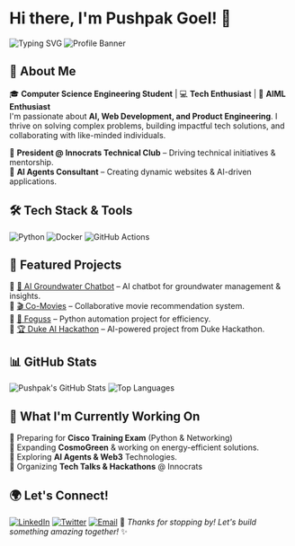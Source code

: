 # Hi there, I'm Pushpak Goel! 👋
![Typing SVG](https://readme-typing-svg.herokuapp.com?font=Fira+Code&pause=1000&color=F75C7E&width=435&lines=Artificial+Intelligence;Machine+Learning;AI+Agents)
![Profile Banner](https://your-banner-image-url.com)

## 🚀 About Me

🎓 **Computer Science Engineering Student** | 💻 **Tech Enthusiast** | 🚀 **AIML Enthusiast**  
I'm passionate about **AI, Web Development, and Product Engineering**. I thrive on solving complex problems, building impactful tech solutions, and collaborating with like-minded individuals.  

🔹 **President @ Innocrats Technical Club** – Driving technical initiatives & mentorship.  
🔹 **AI Agents Consultant** – Creating dynamic websites & AI-driven applications.

## 🛠️ Tech Stack & Tools

![Python](https://img.shields.io/badge/Python-3776AB?style=for-the-badge&logo=python&logoColor=white)
![Docker](https://img.shields.io/badge/Docker-2496ED?style=for-the-badge&logo=docker&logoColor=white)
![GitHub Actions](https://img.shields.io/badge/GitHub_Actions-2088FF?style=for-the-badge&logo=github-actions&logoColor=white)

## 📌 Featured Projects

🔹 [🚰 AI Groundwater Chatbot](https://github.com/pushpakgoel621/ai-groundwater-chatbot) – AI chatbot for groundwater management & insights.  
🔹 [🎬 Co-Movies](https://github.com/pushpakgoel621/co-movies) – Collaborative movie recommendation system.  
🔹 [🤖 Foguss](https://github.com/pushpakgoel621/foguss) – Python automation project for efficiency.  
🔹 [🏆 Duke AI Hackathon](https://github.com/pushpakgoel621/Duke-Generative-AI-Hackathon) – AI-powered project from Duke Hackathon.  

## 📊 GitHub Stats

![Pushpak's GitHub Stats](https://github-readme-stats.vercel.app/api?username=pushpakgoel621&show_icons=true&theme=radical)
![Top Languages](https://github-readme-stats.vercel.app/api/top-langs/?username=pushpakgoel621&layout=compact&theme=radical)

## 🎯 What I'm Currently Working On

🔹 Preparing for **Cisco Training Exam** (Python & Networking)  
🔹 Expanding **CosmoGreen** & working on energy-efficient solutions.  
🔹 Exploring **AI Agents & Web3** Technologies.  
🔹 Organizing **Tech Talks & Hackathons** @ Innocrats  

## 🌍 Let's Connect!

[![LinkedIn](https://img.shields.io/badge/LinkedIn-PushpakGoyal-blue?style=for-the-badge&logo=linkedin)](https://www.linkedin.com/in/pushpakgoel) 
[![Twitter](https://img.shields.io/badge/Twitter-PushpakGoel621-blue?style=for-the-badge&logo=twitter)](https://twitter.com/pushpakgoel621) 
[![Email](https://img.shields.io/badge/Email-PushpakGoel621%40gmail.com-red?style=for-the-badge&logo=gmail)](mailto:pushpakgoel621@gmail.com) 
🚀 _Thanks for stopping by! Let's build something amazing together!_ ✨


<!---
pushpakgoel621/pushpakgoel621 is a ✨ special ✨ repository because its `README.md` (this file) appears on your GitHub profile.
You can click the Preview link to take a look at your changes.
--->
